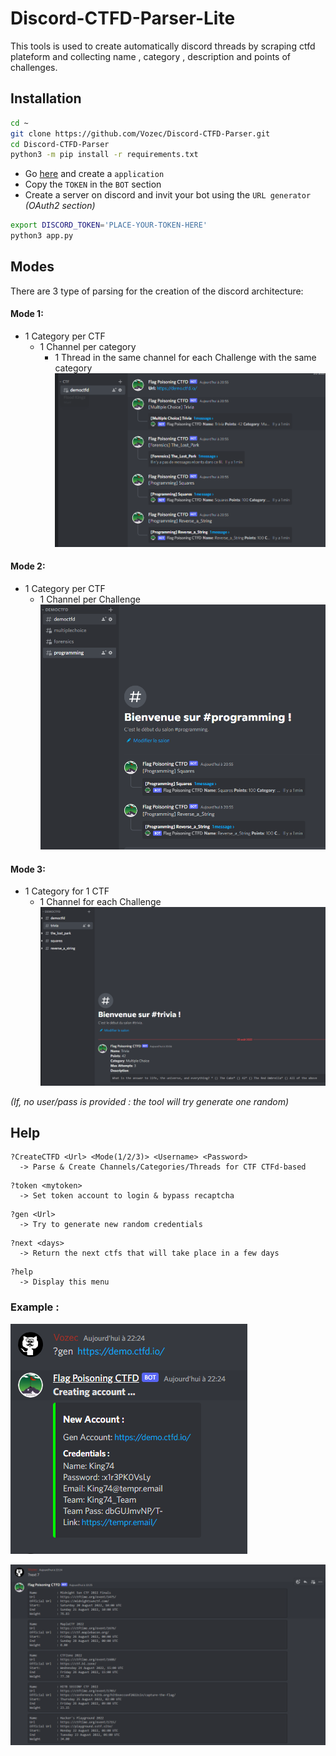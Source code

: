 # Discord-CTFD-Parser-Lite
This tools is used to create automatically discord threads by scraping ctfd plateform and collecting name , category , description and points of challenges.


## Installation
```bash
cd ~
git clone https://github.com/Vozec/Discord-CTFD-Parser.git
cd Discord-CTFD-Parser
python3 -m pip install -r requirements.txt
```
- Go [here](https://discord.com/developers/applications) and create a ``application``
- Copy the ``TOKEN`` in the ``BOT`` section
- Create a server on discord and invit your bot using the ``URL generator`` *(OAuth2 section)*
```bash
export DISCORD_TOKEN='PLACE-YOUR-TOKEN-HERE'
python3 app.py
```
## Modes
There are 3 type of parsing for the creation of the discord architecture:

#### Mode 1:
- 1 Category per CTF
  - 1 Channel per category
    - 1 Thread in the same channel for each Challenge with the same category  
![Alt text](./github/1.png)  

#### Mode 2:
- 1 Category per CTF
  - 1 Channel per Challenge
![Alt text](./github/2.png)  

#### Mode 3:
- 1 Category for 1 CTF
  - 1 Channel for each Challenge  
![Alt text](./github/3.png)  

*(If, no user/pass is provided : the tool will try generate one random)*

## Help
```
?CreateCTFD <Url> <Mode(1/2/3)> <Username> <Password>
  -> Parse & Create Channels/Categories/Threads for CTF CTFd-based
```
```
?token <mytoken>
  -> Set token account to login & bypass recaptcha
```
```
?gen <Url>
  -> Try to generate new random credentials
```
```
?next <days>
  -> Return the next ctfs that will take place in a few days
```
```
?help
  -> Display this menu
```

### Example : 

![Alt text](./github/4.png)  

![Alt text](./github/5.png)
